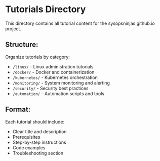 # Tutorials Directory

This directory contains all tutorial content for the sysopsninjas.github.io project.

## Structure:
Organize tutorials by category:
- `/linux/` - Linux administration tutorials
- `/docker/` - Docker and containerization
- `/kubernetes/` - Kubernetes orchestration
- `/monitoring/` - System monitoring and alerting
- `/security/` - Security best practices
- `/automation/` - Automation scripts and tools

## Format:
Each tutorial should include:
- Clear title and description
- Prerequisites
- Step-by-step instructions
- Code examples
- Troubleshooting section
